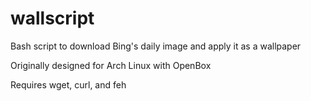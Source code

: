 wallscript
==========

Bash script to download Bing's daily image and apply it as a wallpaper 

Originally designed for Arch Linux with OpenBox

Requires wget, curl, and feh
